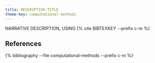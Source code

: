 ```yaml
---
title: DESCRIPTIVE-TITLE
theme-key: computational-methods
---
```



NARRATIVE DESCRIPTION, USING {% cite BIBTEXKEY --prefix c-m %}

References
----------

{% bibliography --file computational-methods --prefix c-m %}
